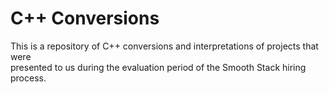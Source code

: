 # C++ Conversions

This is a repository of C++ conversions and interpretations of projects that were  
presented to us during the evaluation period of the Smooth Stack hiring process.
